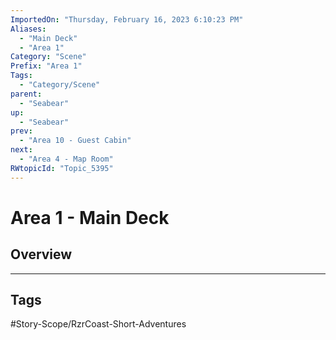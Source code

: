 ```yaml
---
ImportedOn: "Thursday, February 16, 2023 6:10:23 PM"
Aliases:
  - "Main Deck"
  - "Area 1"
Category: "Scene"
Prefix: "Area 1"
Tags:
  - "Category/Scene"
parent:
  - "Seabear"
up:
  - "Seabear"
prev:
  - "Area 10 - Guest Cabin"
next:
  - "Area 4 - Map Room"
RWtopicId: "Topic_5395"
---
```

# Area 1 - Main Deck
## Overview

---
## Tags
#Story-Scope/RzrCoast-Short-Adventures


